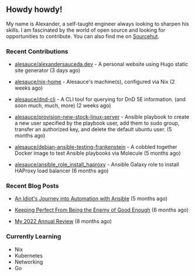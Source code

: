## Howdy howdy!

My name is Alexander, a self-taught engineer always looking to sharpen his skills. I am fascinated by the world of open source and looking for opportunities to contribute. You can also find me on [Sourcehut](https://sr.ht/~crow-magnon/).

### Recent Contributions

- [alesauce/alexandersauceda.dev](https://github.com/alesauce/alexandersauceda.dev) - A personal website using Hugo static site generator (3 days ago)

- [alesauce/nix-home](https://github.com/alesauce/nix-home) - Alesauce&#39;s machine(s), configured via Nix (2 weeks ago)

- [alesauce/dnd-cli](https://github.com/alesauce/dnd-cli) - A CLI tool for querying for DnD 5E information. (and soon much, much, more) (2 weeks ago)

- [alesauce/provision-new-stock-linux-server](https://github.com/alesauce/provision-new-stock-linux-server) - Ansible playbook to create a new user specified by the playbook user, add them to sudo group, transfer an authorized key, and delete the default ubuntu user.  (5 months ago)

- [alesauce/debian-ansible-testing-frankenstein](https://github.com/alesauce/debian-ansible-testing-frankenstein) - A cobbled together Docker image to test Ansible playbooks via Molecule (5 months ago)

- [alesauce/ansible_role_install_haproxy](https://github.com/alesauce/ansible_role_install_haproxy) - Ansible Galaxy role to install HAProxy load balancer (6 months ago)


### Recent Blog Posts

 - [An Idiot&#39;s Journey into Automation with Ansible](https://alexandersauceda.dev/posts/creating-ansible-homelab-roles/) (5 months ago)

 - [Keeping Perfect From Being the Enemy of Good Enough](https://alexandersauceda.dev/posts/perfect-as-enemy/) (6 months ago)

 - [My 2022 Annual Review](https://alexandersauceda.dev/posts/annual-review/) (8 months ago)


### Currently Learning
- Nix
- Kubernetes
- Networking
- Go

